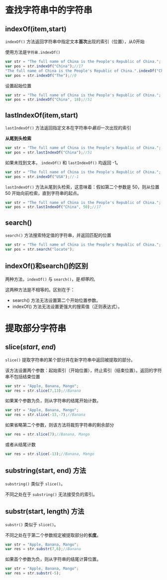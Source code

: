 

# 查找字符串中的字符串

## indexOf(item,start)

`indexOf()` 方法返回字符串中指定文本**首次**出现的索引（位置），从0开始

使用方法是`字符串.indexOf()`

```js
var str = "The full name of China is the People's Republic of China.";
var pos = str.indexOf("China");//17
"The full name of China is the People's Republic of China.".indexOf("China");//17
var pos = str.indexOf("The");//0
```
设置起始位置

```js
var str = "The full name of China is the People's Republic of China.";
var pos = str.indexOf("China", 18);//51
```

## lastIndexOf(item,start)

`lastIndexOf()` 方法返回指定文本在字符串中*最后*一次出现的索引

**从尾到头检索**

```js
var str = "The full name of China is the People's Republic of China.";
var pos = str.lastIndexOf("China");//51
```

如果未找到文本， `indexOf()` 和 `lastIndexOf()` 均返回 -1。

```js
var str = "The full name of China is the People's Republic of China.";
var pos = str.indexOf("USA");//-1
```

`lastIndexOf()` 方法从尾到头检索，这意味着：假如第二个参数是 50，则从位置 50 开始向前检索，直到字符串的起点。

```js
var str = "The full name of China is the People's Republic of China.";
var pos = str.lastIndexOf("China", 50);//17
```



## search()

`search()` 方法搜索特定值的字符串，并返回匹配的位置

```js
var str = "The full name of China is the People's Republic of China.";
var pos = str.search("locate");
```



## indexOf()和search()的区别

两种方法，`indexOf()` 与 `search()`，是*相等的*。

这两种方法是不相等的。区别在于：

+ search() 方法无法设置第二个开始位置参数。
+ indexOf() 方法无法设置更强大的搜索值（正则表达式）。



# 提取部分字符串

## slice(*start*, *end*)

`slice()` 提取字符串的某个部分并在新字符串中返回被提取的部分。

该方法设置两个参数：起始索引（开始位置），终止索引（结束位置）。返回的字符串不包括结束位置

```js
var str = "Apple, Banana, Mango";
var res = str.slice(7,13);//Banana
```

如果某个参数为负，则从字符串的结尾开始计数。

```js
var str = "Apple, Banana, Mango";
var res = str.slice(-13,-7);//Banana
```

如果省略第二个参数，则该方法将裁剪字符串的剩余部分

```js
var res = str.slice(7);//Banana, Mango
```

或者从结尾计数

```js
var res = str.slice(-13);//Banana, Mango
```



## substring(start, end) 方法

`substring()` 类似于 `slice()`。

不同之处在于 `substring()` 无法接受负的索引。



## substr(start, length) 方法

`substr()` 类似于 `slice()`。

不同之处在于第二个参数规定被提取部分的**长度**。

```js
var str = "Apple, Banana, Mango";
var res = str.substr(7,6);//Banana
```

如果首个参数为负，则从字符串的结尾计算位置。

```js
var str = "Apple, Banana, Mango";
var res = str.substr(-5);
```











